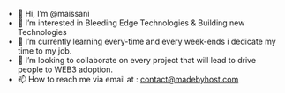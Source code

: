 - 👋 Hi, I’m @maissani
- 👀 I’m interested in Bleeding Edge Technologies & Building new Technologies
- 🌱 I’m currently learning every-time and every week-ends i dedicate my time to my job.
- 💞️ I’m looking to collaborate on every project that will lead to drive people to WEB3 adoption.
- 📫 How to reach me via email at : contact@madebyhost.com

<!---
maissani/maissani is a ✨ special ✨ repository because its `README.md` (this file) appears on your GitHub profile.
You can click the Preview link to take a look at your changes.
--->
